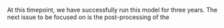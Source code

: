 At this timepoint, we have successfully run this model for three years. The next issue to be focused on is the post-processing of the 
